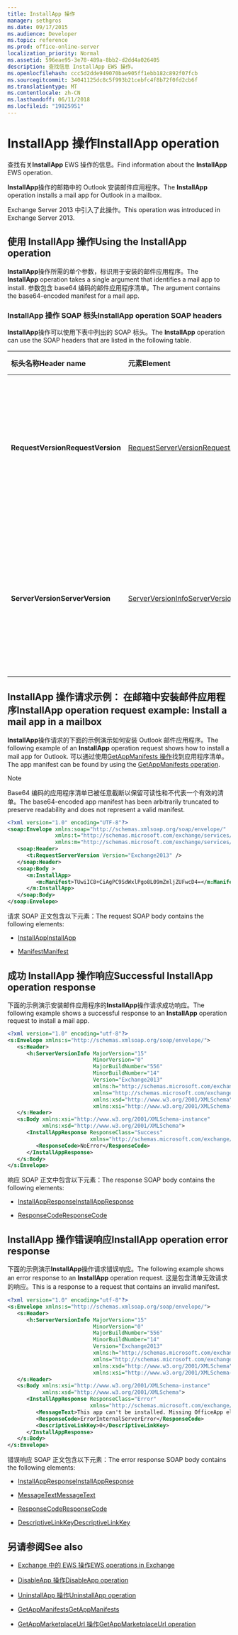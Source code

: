```yaml
---
title: InstallApp 操作
manager: sethgros
ms.date: 09/17/2015
ms.audience: Developer
ms.topic: reference
ms.prod: office-online-server
localization_priority: Normal
ms.assetid: 596eae95-3e78-489a-8bb2-d2dd4a026405
description: 查找信息 InstallApp EWS 操作。
ms.openlocfilehash: ccc5d2dde949070bae905ff1ebb182c892f07fcb
ms.sourcegitcommit: 34041125dc8c5f993b21cebfc4f8b72f0fd2cb6f
ms.translationtype: MT
ms.contentlocale: zh-CN
ms.lasthandoff: 06/11/2018
ms.locfileid: "19825951"
---
```

# <a name="installapp-operation"></a><span data-ttu-id="5f0b6-103">InstallApp 操作</span><span class="sxs-lookup"><span data-stu-id="5f0b6-103">InstallApp operation</span></span>

<span data-ttu-id="5f0b6-104">查找有关**InstallApp** EWS 操作的信息。</span><span class="sxs-lookup"><span data-stu-id="5f0b6-104">Find information about the **InstallApp** EWS operation.</span></span> 
  
<span data-ttu-id="5f0b6-105">**InstallApp**操作的邮箱中的 Outlook 安装邮件应用程序。</span><span class="sxs-lookup"><span data-stu-id="5f0b6-105">The **InstallApp** operation installs a mail app for Outlook in a mailbox.</span></span> 
  
<span data-ttu-id="5f0b6-106">Exchange Server 2013 中引入了此操作。</span><span class="sxs-lookup"><span data-stu-id="5f0b6-106">This operation was introduced in Exchange Server 2013.</span></span>
  
## <a name="using-the-installapp-operation"></a><span data-ttu-id="5f0b6-107">使用 InstallApp 操作</span><span class="sxs-lookup"><span data-stu-id="5f0b6-107">Using the InstallApp operation</span></span>

<span data-ttu-id="5f0b6-108">**InstallApp**操作所需的单个参数，标识用于安装的邮件应用程序。</span><span class="sxs-lookup"><span data-stu-id="5f0b6-108">The **InstallApp** operation takes a single argument that identifies a mail app to install.</span></span> <span data-ttu-id="5f0b6-109">参数包含 base64 编码的邮件应用程序清单。</span><span class="sxs-lookup"><span data-stu-id="5f0b6-109">The argument contains the base64-encoded manifest for a mail app.</span></span> 
  
### <a name="installapp-operation-soap-headers"></a><span data-ttu-id="5f0b6-110">InstallApp 操作 SOAP 标头</span><span class="sxs-lookup"><span data-stu-id="5f0b6-110">InstallApp operation SOAP headers</span></span>

<span data-ttu-id="5f0b6-111">**InstallApp**操作可以使用下表中列出的 SOAP 标头。</span><span class="sxs-lookup"><span data-stu-id="5f0b6-111">The **InstallApp** operation can use the SOAP headers that are listed in the following table.</span></span> 
  
|<span data-ttu-id="5f0b6-112">**标头名称**</span><span class="sxs-lookup"><span data-stu-id="5f0b6-112">**Header name**</span></span>|<span data-ttu-id="5f0b6-113">**元素**</span><span class="sxs-lookup"><span data-stu-id="5f0b6-113">**Element**</span></span>|<span data-ttu-id="5f0b6-114">**说明**</span><span class="sxs-lookup"><span data-stu-id="5f0b6-114">**Description**</span></span>|
|:-----|:-----|:-----|
|<span data-ttu-id="5f0b6-115">**RequestVersion**</span><span class="sxs-lookup"><span data-stu-id="5f0b6-115">**RequestVersion**</span></span> <br/> |[<span data-ttu-id="5f0b6-116">RequestServerVersion</span><span class="sxs-lookup"><span data-stu-id="5f0b6-116">RequestServerVersion</span></span>](requestserverversion.md) <br/> |<span data-ttu-id="5f0b6-117">标识操作请求的架构版本。</span><span class="sxs-lookup"><span data-stu-id="5f0b6-117">Identifies the schema version for the operation request.</span></span> <span data-ttu-id="5f0b6-118">适用于请求此标头。</span><span class="sxs-lookup"><span data-stu-id="5f0b6-118">This header is applicable to a request.</span></span>  <br/> |
|<span data-ttu-id="5f0b6-119">**ServerVersion**</span><span class="sxs-lookup"><span data-stu-id="5f0b6-119">**ServerVersion**</span></span> <br/> |[<span data-ttu-id="5f0b6-120">ServerVersionInfo</span><span class="sxs-lookup"><span data-stu-id="5f0b6-120">ServerVersionInfo</span></span>](serverversioninfo.md) <br/> |<span data-ttu-id="5f0b6-121">标识响应该请求的服务器的版本。</span><span class="sxs-lookup"><span data-stu-id="5f0b6-121">Identifies the version of the server that responded to the request.</span></span> <span data-ttu-id="5f0b6-122">适用于响应此标头。</span><span class="sxs-lookup"><span data-stu-id="5f0b6-122">This header is applicable to a response.</span></span>  <br/> |
   
## <a name="installapp-operation-request-example-install-a-mail-app-in-a-mailbox"></a><span data-ttu-id="5f0b6-123">InstallApp 操作请求示例： 在邮箱中安装邮件应用程序</span><span class="sxs-lookup"><span data-stu-id="5f0b6-123">InstallApp operation request example: Install a mail app in a mailbox</span></span>

<span data-ttu-id="5f0b6-124">**InstallApp**操作请求的下面的示例演示如何安装 Outlook 邮件应用程序。</span><span class="sxs-lookup"><span data-stu-id="5f0b6-124">The following example of an **InstallApp** operation request shows how to install a mail app for Outlook.</span></span> <span data-ttu-id="5f0b6-125">可以通过使用[GetAppManifests 操作](getappmanifests-operation.md)找到应用程序清单。</span><span class="sxs-lookup"><span data-stu-id="5f0b6-125">The app manifest can be found by using the [GetAppManifests operation](getappmanifests-operation.md).</span></span>
  
> [!NOTE]
> <span data-ttu-id="5f0b6-126">Base64 编码的应用程序清单已被任意截断以保留可读性和不代表一个有效的清单。</span><span class="sxs-lookup"><span data-stu-id="5f0b6-126">The base64-encoded app manifest has been arbitrarily truncated to preserve readability and does not represent a valid manifest.</span></span> 
  
```XML
<?xml version="1.0" encoding="UTF-8"?>
<soap:Envelope xmlns:soap="http://schemas.xmlsoap.org/soap/envelope/"
               xmlns:t="http://schemas.microsoft.com/exchange/services/2006/types"
               xmlns:m="http://schemas.microsoft.com/exchange/services/2006/messages">
   <soap:Header>
      <t:RequestServerVersion Version="Exchange2013" />
   </soap:Header>
   <soap:Body >
      <m:InstallApp>
         <m:Manifest>TUwiIC8+CiAgPC9SdWxlPgo8L09mZmljZUFwcD4=</m:Manifest>
      </m:InstallApp>
   </soap:Body>
</soap:Envelope>

```

<span data-ttu-id="5f0b6-127">请求 SOAP 正文包含以下元素：</span><span class="sxs-lookup"><span data-stu-id="5f0b6-127">The request SOAP body contains the following elements:</span></span>
  
- [<span data-ttu-id="5f0b6-128">InstallApp</span><span class="sxs-lookup"><span data-stu-id="5f0b6-128">InstallApp</span></span>](installapp.md)
    
- [<span data-ttu-id="5f0b6-129">Manifest</span><span class="sxs-lookup"><span data-stu-id="5f0b6-129">Manifest</span></span>](manifest.md)
    
## <a name="successful-installapp-operation-response"></a><span data-ttu-id="5f0b6-130">成功 InstallApp 操作响应</span><span class="sxs-lookup"><span data-stu-id="5f0b6-130">Successful InstallApp operation response</span></span>

<span data-ttu-id="5f0b6-131">下面的示例演示安装邮件应用程序的**InstallApp**操作请求成功响应。</span><span class="sxs-lookup"><span data-stu-id="5f0b6-131">The following example shows a successful response to an **InstallApp** operation request to install a mail app.</span></span> 
  
```XML
<?xml version="1.0" encoding="utf-8"?>
<s:Envelope xmlns:s="http://schemas.xmlsoap.org/soap/envelope/">
   <s:Header>
      <h:ServerVersionInfo MajorVersion="15" 
                           MinorVersion="0" 
                           MajorBuildNumber="556" 
                           MinorBuildNumber="14" 
                           Version="Exchange2013" 
                           xmlns:h="http://schemas.microsoft.com/exchange/services/2006/types" 
                           xmlns="http://schemas.microsoft.com/exchange/services/2006/types" 
                           xmlns:xsd="http://www.w3.org/2001/XMLSchema" 
                           xmlns:xsi="http://www.w3.org/2001/XMLSchema-instance"/>
   </s:Header>
   <s:Body xmlns:xsi="http://www.w3.org/2001/XMLSchema-instance" 
           xmlns:xsd="http://www.w3.org/2001/XMLSchema">
      <InstallAppResponse ResponseClass="Success" 
                          xmlns="http://schemas.microsoft.com/exchange/services/2006/messages">
         <ResponseCode>NoError</ResponseCode>
      </InstallAppResponse>
   </s:Body>
</s:Envelope>
```

<span data-ttu-id="5f0b6-132">响应 SOAP 正文中包含以下元素：</span><span class="sxs-lookup"><span data-stu-id="5f0b6-132">The response SOAP body contains the following elements:</span></span>
  
- [<span data-ttu-id="5f0b6-133">InstallAppResponse</span><span class="sxs-lookup"><span data-stu-id="5f0b6-133">InstallAppResponse</span></span>](installappresponse.md)
    
- [<span data-ttu-id="5f0b6-134">ResponseCode</span><span class="sxs-lookup"><span data-stu-id="5f0b6-134">ResponseCode</span></span>](responsecode.md)
    
## <a name="installapp-operation-error-response"></a><span data-ttu-id="5f0b6-135">InstallApp 操作错误响应</span><span class="sxs-lookup"><span data-stu-id="5f0b6-135">InstallApp operation error response</span></span>

<span data-ttu-id="5f0b6-136">下面的示例演示**InstallApp**操作请求错误响应。</span><span class="sxs-lookup"><span data-stu-id="5f0b6-136">The following example shows an error response to an **InstallApp** operation request.</span></span> <span data-ttu-id="5f0b6-137">这是包含清单无效请求的响应。</span><span class="sxs-lookup"><span data-stu-id="5f0b6-137">This is a response to a request that contains an invalid manifest.</span></span> 
  
```XML
<?xml version="1.0" encoding="utf-8"?>
<s:Envelope xmlns:s="http://schemas.xmlsoap.org/soap/envelope/">
   <s:Header>
      <h:ServerVersionInfo MajorVersion="15" 
                           MinorVersion="0" 
                           MajorBuildNumber="556" 
                           MinorBuildNumber="14" 
                           Version="Exchange2013" 
                           xmlns:h="http://schemas.microsoft.com/exchange/services/2006/types" 
                           xmlns="http://schemas.microsoft.com/exchange/services/2006/types" 
                           xmlns:xsd="http://www.w3.org/2001/XMLSchema" 
                           xmlns:xsi="http://www.w3.org/2001/XMLSchema-instance"/>
   </s:Header>
   <s:Body xmlns:xsi="http://www.w3.org/2001/XMLSchema-instance" 
           xmlns:xsd="http://www.w3.org/2001/XMLSchema">
      <InstallAppResponse ResponseClass="Error" 
                          xmlns="http://schemas.microsoft.com/exchange/services/2006/messages">
         <MessageText>This app can't be installed. Missing OfficeApp element.</MessageText>
         <ResponseCode>ErrorInternalServerError</ResponseCode>
         <DescriptiveLinkKey>0</DescriptiveLinkKey>
      </InstallAppResponse>
   </s:Body>
</s:Envelope>

```

<span data-ttu-id="5f0b6-138">错误响应 SOAP 正文包含以下元素：</span><span class="sxs-lookup"><span data-stu-id="5f0b6-138">The error response SOAP body contains the following elements:</span></span>
  
- [<span data-ttu-id="5f0b6-139">InstallAppResponse</span><span class="sxs-lookup"><span data-stu-id="5f0b6-139">InstallAppResponse</span></span>](installappresponse.md)
    
- [<span data-ttu-id="5f0b6-140">MessageText</span><span class="sxs-lookup"><span data-stu-id="5f0b6-140">MessageText</span></span>](messagetext.md)
    
- [<span data-ttu-id="5f0b6-141">ResponseCode</span><span class="sxs-lookup"><span data-stu-id="5f0b6-141">ResponseCode</span></span>](responsecode.md)
    
- [<span data-ttu-id="5f0b6-142">DescriptiveLinkKey</span><span class="sxs-lookup"><span data-stu-id="5f0b6-142">DescriptiveLinkKey</span></span>](descriptivelinkkey.md)
    
## <a name="see-also"></a><span data-ttu-id="5f0b6-143">另请参阅</span><span class="sxs-lookup"><span data-stu-id="5f0b6-143">See also</span></span>

- [<span data-ttu-id="5f0b6-144">Exchange 中的 EWS 操作</span><span class="sxs-lookup"><span data-stu-id="5f0b6-144">EWS operations in Exchange</span></span>](ews-operations-in-exchange.md)
    
- [<span data-ttu-id="5f0b6-145">DisableApp 操作</span><span class="sxs-lookup"><span data-stu-id="5f0b6-145">DisableApp operation</span></span>](disableapp-operation.md)
    
- [<span data-ttu-id="5f0b6-146">UninstallApp 操作</span><span class="sxs-lookup"><span data-stu-id="5f0b6-146">UninstallApp operation</span></span>](uninstallapp-operation.md)
    
- [<span data-ttu-id="5f0b6-147">GetAppManifests</span><span class="sxs-lookup"><span data-stu-id="5f0b6-147">GetAppManifests</span></span>](getappmanifests.md)
    
- [<span data-ttu-id="5f0b6-148">GetAppMarketplaceUrl 操作</span><span class="sxs-lookup"><span data-stu-id="5f0b6-148">GetAppMarketplaceUrl operation</span></span>](getappmarketplaceurl-operation.md)
    

